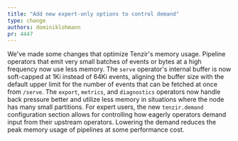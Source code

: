 ```yaml
---
title: "Add new expert-only options to control demand"
type: change
authors: dominiklohmann
pr: 4447
---
```


We've made some changes that optimize Tenzir's memory usage. Pipeline operators
that emit very small batches of events or bytes at a high frequency now use less
memory. The `serve` operator's internal buffer is now soft-capped at 1Ki instead
of 64Ki events, aligning the buffer size with the default upper limit for the
number of events that can be fetched at once from `/serve`. The `export`,
`metrics`, and `diagnostics` operators now handle back pressure better and
utilize less memory in situations where the node has many small partitions. For
expert users, the new `tenzir.demand` configuration section allows for
controlling how eagerly operators demand input from their upstream operators.
Lowering the demand reduces the peak memory usage of pipelines at some
performance cost.

